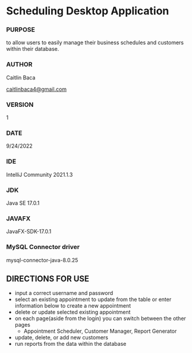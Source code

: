 # **Scheduling Desktop Application**

### PURPOSE
to allow users to easily manage their business schedules and customers within their database.

### AUTHOR
Caitlin Baca

caitlinbaca4@gmail.com
### VERSION 
1
### DATE
9/24/2022
### IDE
IntelliJ Community 2021.1.3
### JDK
Java SE 17.0.1
### JAVAFX
JavaFX-SDK-17.0.1
### MySQL Connector driver
mysql-connector-java-8.0.25

## DIRECTIONS FOR USE
- input a correct username and password
- select an existing appointment to update from the table or enter information below to create a new appointment
- delete or update selected existing appointment
- on each page(aside from the login) you can switch between the other pages
  - Appointment Scheduler, Customer Manager, Report Generator
- update, delete, or add new customers
- run reports from the data within the database


